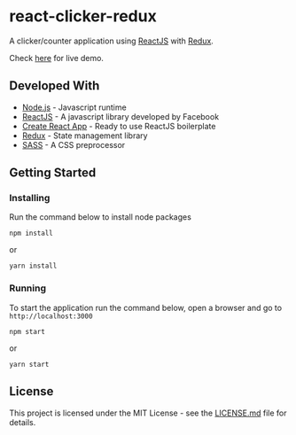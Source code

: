 # react-clicker-redux

A clicker/counter application using [ReactJS](https://reactjs.org/) with [Redux](https://redux.js.org/).

Check [here](https://react-clicker-sample.web.app/) for live demo.

## Developed With

- [Node.js](https://nodejs.org/en/) - Javascript runtime
- [ReactJS](https://reactjs.org/) - A javascript library developed by Facebook
- [Create React App](https://facebook.github.io/create-react-app/) - Ready to use ReactJS boilerplate
- [Redux](https://redux.js.org/) - State management library
- [SASS](https://sass-lang.com/) - A CSS preprocessor

## Getting Started

### Installing

Run the command below to install node packages

```
npm install
```

or

```
yarn install
```

### Running

To start the application run the command below, open a browser and go to `http://localhost:3000`

```
npm start
```

or

```
yarn start
```

## License

This project is licensed under the MIT License - see the [LICENSE.md](LICENSE.md) file for details.
